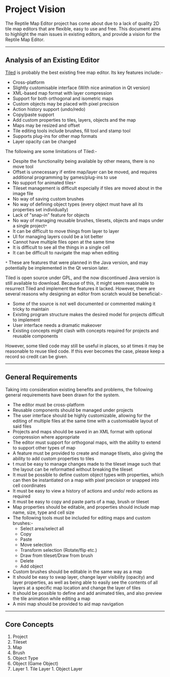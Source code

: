 # Project Vision #

The Reptile Map Editor project has come about due to a lack of quality 2D tile map editors that are flexible, easy to use and free. This document aims to highlight the main issues in existing editors, and provide a vision for the Reptile Map Editor.


---


## Analysis of an Existing Editor ##

[Tiled](http://www.mapeditor.org/) is probably the best existing free map editor.
Its key features include:-
  * Cross-platform
  * Slightly customisable interface (With nice animation in Qt version)
  * XML-based map format with layer compression
  * Support for both orthogonal and isometric maps
  * Custom objects may be placed with pixel precision
  * Action history support (undo/redo)
  * Copy/paste support
  * Add custom properties to tiles, layers, objects and the map
  * Maps may be resized and offset
  * Tile editing tools include brushes, fill tool and stamp tool
  * Supports plug-ins for other map formats
  * Layer opacity can be changed

The following are some limitations of Tiled:-
  * Despite the functionality being available by other means, there is no move tool
  * Offset is unnecessary if entire map/layer can be moved, and requires additional programming by games/plug-ins to use
  * No support for animated tiles`*`
  * Tileset management is difficult especially if tiles are moved about in the image file
  * No way of saving custom brushes
  * No way of defining object types (every object must have all its properties set individually)
  * Lack of "snap-in" feature for objects
  * No way of managing reusable brushes, tilesets, objects and maps under a single project`*`
  * It can be difficult to move things from layer to layer
  * UI for managing layers could be a lot better
  * Cannot have multiple files open at the same time
  * It is difficult to see all the things in a single cell
  * It can be difficult to navigate the map when editing

`*` These are features that were planned in the Java version, and may potentially be implemented in the Qt version later.

Tiled is open source under GPL, and the now discontinued Java version is still available to download. Because of this, it might seem reasonable to resurrect Tiled and implement the features it lacked. However, there are several reasons why designing an editor from scratch would be beneficial:-
  * Some of the source is not well documented or commented making it tricky to maintain
  * Existing program structure makes the desired model for projects difficult to implement
  * User interface needs a dramatic makeover
  * Existing concepts might clash with concepts required for projects and reusable components

However, some tiled code may still be useful in places, so at times it may be reasonable to reuse tiled code. If this ever becomes the case, please keep a record so credit can be given.


---


## General Requirements ##

Taking into consideration existing benefits and problems, the following general requirements have been drawn for the system.

  * The editor must be cross-platform
  * Reusable components should be managed under projects
  * The user interface should be highly customizable, allowing for the editing of multiple files at the same time with a customisable layout of said files
  * Projects and maps should be saved in an XML format with optional compression where appropriate
  * The editor must support for orthogonal maps, with the ability to extend to support other types of map
  * A feature must be provided to create and manage tilsets, also giving the ability to add custom properties to tiles
  * t must be easy to manage changes made to the tileset image such that the layout can be reformatted without breaking the tileset
  * It must be possible to define custom object types with properties, which can then be instantiated on a map with pixel precision or snapped into cell coordinates
  * It must be easy to view a history of actions and undo/ redo actions as required
  * It must be easy to copy and paste parts of a map, brush or tileset
  * Map properties should be editable, and properties should include map name, size, type and cell size
  * The following tools must be included for editing maps and custom brushes:-
    * Select area/select all
    * Copy
    * Paste
    * Move selection
    * Transform selection (Rotate/flip etc.)
    * Draw from tileset/Draw from brush
    * Delete
    * Add object
  * Custom brushes should be editable in the same way as a map
  * It should be easy to swap layer, change layer visibility (opacity) and layer properties, as well as being able to easily see the contents of all layers at a specific map location and change the layer of tiles
  * It should be possible to define and add animated tiles, and also preview the tile animation while editing a map
  * A mini map should be provided to aid map navigation

---


## Core Concepts ##

  1. Project
  1. Tileset
  1. Map
  1. Brush
  1. Object Type
  1. Object (Game Object)
  1. Layer
    1. Tile Layer
    1. Object Layer




